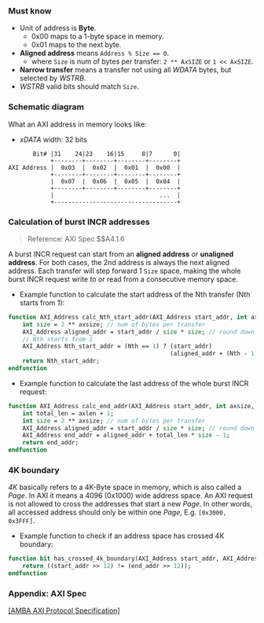 ### Must know

- Unit of address is **Byte**.
    - 0x00 maps to a 1-byte space in memory.
    - 0x01 maps to the next byte.
- **Aligned address** means `Address % Size == 0`.
    - where `Size` is num of bytes per transfer: `2 ** AxSIZE` or `1 << AxSIZE`.
- **Narrow transfer** means a transfer not using all *WDATA* bytes, but selected by *WSTRB*.
- *WSTRB* valid bits should match `Size`.

### Schematic diagram

What an AXI address in memory looks like:

- *xDATA* width: 32 bits

```
       Bit# |31    24|23    16|15     8|7      0|
            +--------+--------+--------+--------+
AXI Address |  0x03  |  0x02  |  0x01  |  0x00  |
            +--------+--------+--------+--------+
            |  0x07  |  0x06  |  0x05  |  0x04  |
            +--------+--------+--------+--------+
            |                              ...  |
            +-----------------------------------+
```

### Calculation of burst INCR addresses

> Reference: AXI Spec $$A4.1.6

A burst INCR request can start from an **aligned address** or **unaligned address**. For both cases, the 2nd address is always the next aligned address. Each transfer will step forward 1 `Size` space, making the whole burst INCR request write to or read from a consecutive memory space.

- Example function to calculate the start address of the Nth transfer (Nth starts from 1):

```systemverilog
function AXI_Address calc_Nth_start_addr(AXI_Address start_addr, int axsize, int Nth);
    int size = 2 ** axsize; // num of bytes per transfer
    AXI_Address aligned_addr = start_addr / size * size; // round down to aligned address
    // Nth starts from 1
    AXI_Address Nth_start_addr = (Nth == 1) ? (start_addr)                      :
                                              (aligned_addr + (Nth - 1) * size) ;
    return Nth_start_addr;
endfunction
```

- Example function to calculate the last address of the whole burst INCR request:

```systemverilog
function AXI_Address calc_end_addr(AXI_Address start_addr, int axsize, int axlen);
    int total_len = axlen + 1;
    int size = 2 ** axsize; // num of bytes per transfer
    AXI_Address aligned_addr = start_addr / size * size; // round down to aligned address
    AXI_Address end_addr = aligned_addr + total_len * size - 1;
    return end_addr;
endfunction
```

### 4K boundary

*4K* basically refers to a 4K-Byte space in memory, which is also called a *Page*. In AXI it means a 4096 (0x1000) wide address space. An AXI request is not allowed to cross the addresses that start a new *Page*. In other words, all accessed address should only be within one *Page*, E.g. `[0x3000, 0x3FFF]`.

- Example function to check if an address space has crossed 4K boundary:

```systemverilog
function bit has_crossed_4k_boundary(AXI_Address start_addr, AXI_Address end_addr);
    return ((start_addr >> 12) != (end_addr >> 12));
endfunction
```

### Appendix: AXI Spec

[[AMBA AXI Protocol Specification]](https://developer.arm.com/documentation/ihi0022/latest/)
